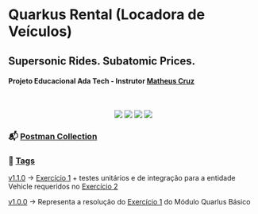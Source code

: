 # Quarkus Rental (Locadora de Veículos)

## Supersonic Rides. Subatomic Prices.

#### Projeto Educacional Ada Tech - Instrutor [Matheus Cruz](https://github.com/mcruzdev)
<br/>

<p align="center">
  <img src="https://img.shields.io/badge/Java-21-blue?style=for-the-badge" />
  <img src="https://img.shields.io/badge/Quarkus-3-red?style=for-the-badge" />
  <img src="https://img.shields.io/badge/Maven-Build-orange?style=for-the-badge" />
  <img src="https://img.shields.io/badge/H2-Database-lightgrey?style=for-the-badge" />
</p>

### 📬 [Postman Collection](https://github.com/gardmaster/quarkus-rental/blob/main/postman/quarkus-rental.postman_collection.json)

### 🚩 [Tags](https://github.com/gardmaster/quarkus-rental/tags)

[v1.1.0](https://github.com/gardmaster/quarkus-rental/tree/v1.1.0) -> [Exercício 1](https://github.com/mcruzdev/aluga-simples/blob/main/EXERCISE1.md) + testes unitários e de integração para a entidade Vehicle requeridos no [Exercício 2](https://github.com/mcruzdev/aluga-simples/blob/main/EXERCISE2.md)

[v1.0.0](https://github.com/gardmaster/quarkus-rental/tree/v1.0.0) -> Representa a resolução do [Exercício 1](https://github.com/mcruzdev/aluga-simples/blob/main/EXERCISE1.md) do Módulo Quarlus Básico
